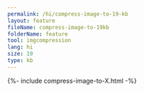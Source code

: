 ```yaml
---
permalink: /hi/compress-image-to-19-kb
layout: feature
fileName: compress-image-to-19kb
folderName: feature
tool: imgcompression
lang: hi
size: 19
type: kb
---
```


{%- include compress-image-to-X.html -%}
